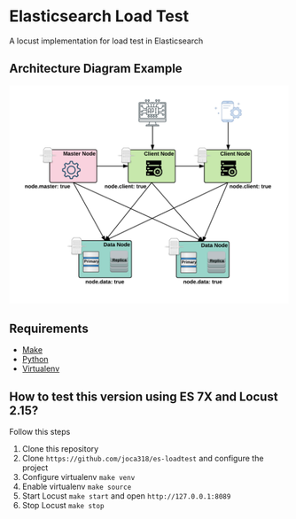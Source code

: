 # Elasticsearch Load Test

A locust implementation for load test in Elasticsearch
## Architecture Diagram Example

![Architecture Diagram](./docs/es-loadtest.png)

## Requirements

- [Make](https://www.gnu.org/software/make/)
- [Python](https://www.python.org/downloads/)
- [Virtualenv](https://virtualenv.pypa.io/en/stable/)

## How to test this version using ES 7X and Locust 2.15?

Follow this steps

1. Clone this repository
1. Clone `https://github.com/joca318/es-loadtest` and configure the project
1. Configure virtualenv `make venv`
1. Enable virtualenv `make source`
1. Start Locust `make start` and open `http://127.0.0.1:8089`
1. Stop Locust `make stop`

